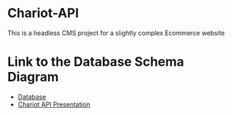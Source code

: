 # Chariot-API
This is a headless CMS project for a slightly complex Ecommerce website 

# Link to the Database Schema Diagram
- [Database](https://dbdiagram.io/d/640aacf2296d97641d86dbf2)
- [Chariot API Presentation](https://docs.google.com/presentation/d/1zKaptJvIDFFYisTgthTEkpP2BHEJuatxkyZijXZZo0k/edit#slide=id.gc6f73a04f_0_0)
